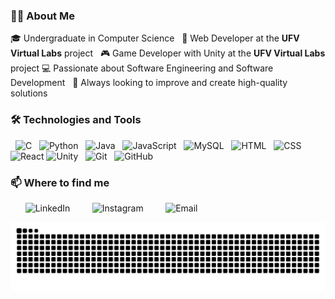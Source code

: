 ### 👨‍💻 About Me

🎓 Undergraduate in Computer Science  
🧪 Web Developer at the **UFV Virtual Labs** project  
🎮 Game Developer with Unity at the **UFV Virtual Labs** project
💻 Passionate about Software Engineering and Software Development  
🧠 Always looking to improve and create high-quality solutions

### 🛠️ Technologies and Tools

<p>
  <img src="https://cdn.jsdelivr.net/gh/devicons/devicon/icons/c/c-plain.svg" height="40" alt="C"/>
  <img src="https://cdn.jsdelivr.net/gh/devicons/devicon/icons/python/python-original.svg" height="40" alt="Python"/>
  <img src="https://cdn.jsdelivr.net/gh/devicons/devicon/icons/java/java-original.svg" height="40" alt="Java"/>
  <img src="https://cdn.jsdelivr.net/gh/devicons/devicon/icons/javascript/javascript-original.svg" height="40" alt="JavaScript"/>
  <img src="https://cdn.jsdelivr.net/gh/devicons/devicon/icons/mysql/mysql-original.svg" height="40" alt="MySQL"/>
  <img src="https://cdn.jsdelivr.net/gh/devicons/devicon/icons/html5/html5-original.svg" height="40" alt="HTML"/>
  <img src="https://cdn.jsdelivr.net/gh/devicons/devicon/icons/css3/css3-original.svg" height="40" alt="CSS"/>
  <img src="https://cdn.jsdelivr.net/gh/devicons/devicon/icons/react/react-original.svg" height="40" alt="React"/>
  <img src="https://cdn.jsdelivr.net/gh/devicons/devicon/icons/unity/unity-original.svg" height="40" alt="Unity"/>
  <img src="https://cdn.jsdelivr.net/gh/devicons/devicon/icons/git/git-original.svg" height="40" alt="Git"/>
  <img src="https://cdn.jsdelivr.net/gh/devicons/devicon/icons/github/github-original.svg" height="40" alt="GitHub"/>
</p>


### 📫 Where to find me

<p>
  <a href="https://www.linkedin.com/in/henrique-alves-5237862ab/" target="_blank" style="text-decoration: none;">
    <img src="https://cdn.jsdelivr.net/gh/devicons/devicon/icons/linkedin/linkedin-original.svg" height="40" alt="LinkedIn"/>
  </a>
  <a href="https://www.instagram.com/alveshenriique/" target="_blank" style="text-decoration: none;">
    <img src="https://upload.wikimedia.org/wikipedia/commons/a/a5/Instagram_icon.png" height="40" alt="Instagram"/>
  </a>
  <a href="mailto:henrique.a.campos@ufv.br" style="text-decoration: none;">
    <img src="https://cdn-icons-png.flaticon.com/512/281/281769.png" height="40" alt="Email"/>
  </a>
</p>

<img src="https://raw.githubusercontent.com/alveshenriique/alveshenriique/output/snake.svg" alt="Snake animation" />
